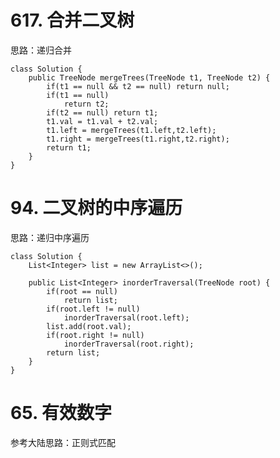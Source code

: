 # 617. 合并二叉树 #

思路：递归合并

	class Solution {
	    public TreeNode mergeTrees(TreeNode t1, TreeNode t2) {
	        if(t1 == null && t2 == null) return null;
	        if(t1 == null)
	            return t2;
	        if(t2 == null) return t1;
	        t1.val = t1.val + t2.val;
	        t1.left = mergeTrees(t1.left,t2.left);
	        t1.right = mergeTrees(t1.right,t2.right);
	        return t1;
	    }
	}

# 94. 二叉树的中序遍历 #

思路：递归中序遍历

	class Solution {
	    List<Integer> list = new ArrayList<>();
	
	    public List<Integer> inorderTraversal(TreeNode root) {
	        if(root == null)
	            return list;
	        if(root.left != null)
	            inorderTraversal(root.left);
	        list.add(root.val);
	        if(root.right != null)
	            inorderTraversal(root.right);
	        return list;
	    }
	}


# 65. 有效数字 #
参考大陆思路：正则式匹配

